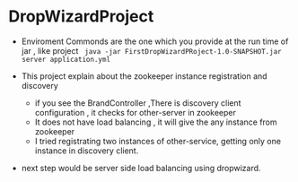 # DropWizardProject
* Enviroment Commonds are the one which you provide at the run time of jar , like project
    ``` java -jar FirstDropWizardPRoject-1.0-SNAPSHOT.jar server application.yml```
* This project explain about the zookeeper instance registration and discovery 
    * if you see the BrandController ,There is discovery client configuration , it checks for other-server in zookeeper
    * It does not have load balancing , it will give the any instance from zookeeper
    * I tried registrating  two instances of other-service, getting only one instance in discovery client.
    
* next step would be server side load balancing using dropwizard.    
    